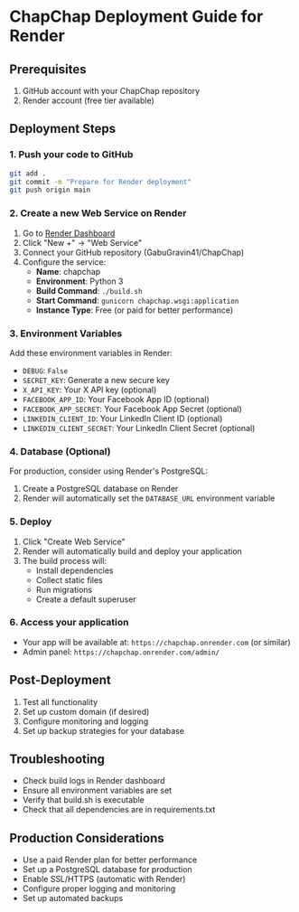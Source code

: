 # ChapChap Deployment Guide for Render

## Prerequisites
1. GitHub account with your ChapChap repository
2. Render account (free tier available)

## Deployment Steps

### 1. Push your code to GitHub
```bash
git add .
git commit -m "Prepare for Render deployment"
git push origin main
```

### 2. Create a new Web Service on Render
1. Go to [Render Dashboard](https://dashboard.render.com/)
2. Click "New +" → "Web Service"
3. Connect your GitHub repository (GabuGravin41/ChapChap)
4. Configure the service:
   - **Name**: chapchap
   - **Environment**: Python 3
   - **Build Command**: `./build.sh`
   - **Start Command**: `gunicorn chapchap.wsgi:application`
   - **Instance Type**: Free (or paid for better performance)

### 3. Environment Variables
Add these environment variables in Render:
- `DEBUG`: `False`
- `SECRET_KEY`: Generate a new secure key
- `X_API_KEY`: Your X API key (optional)
- `FACEBOOK_APP_ID`: Your Facebook App ID (optional)
- `FACEBOOK_APP_SECRET`: Your Facebook App Secret (optional)
- `LINKEDIN_CLIENT_ID`: Your LinkedIn Client ID (optional)
- `LINKEDIN_CLIENT_SECRET`: Your LinkedIn Client Secret (optional)

### 4. Database (Optional)
For production, consider using Render's PostgreSQL:
1. Create a PostgreSQL database on Render
2. Render will automatically set the `DATABASE_URL` environment variable

### 5. Deploy
1. Click "Create Web Service"
2. Render will automatically build and deploy your application
3. The build process will:
   - Install dependencies
   - Collect static files
   - Run migrations
   - Create a default superuser

### 6. Access your application
- Your app will be available at: `https://chapchap.onrender.com` (or similar)
- Admin panel: `https://chapchap.onrender.com/admin/`

## Post-Deployment
1. Test all functionality
2. Set up custom domain (if desired)
3. Configure monitoring and logging
4. Set up backup strategies for your database

## Troubleshooting
- Check build logs in Render dashboard
- Ensure all environment variables are set
- Verify that build.sh is executable
- Check that all dependencies are in requirements.txt

## Production Considerations
- Use a paid Render plan for better performance
- Set up a PostgreSQL database for production
- Enable SSL/HTTPS (automatic with Render)
- Configure proper logging and monitoring
- Set up automated backups
